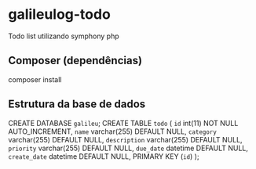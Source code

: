 # galileulog-todo
Todo list utilizando symphony php

## Composer (dependências)
composer install

## Estrutura da base de dados

CREATE DATABASE `galileu`;
CREATE TABLE `todo` ( 
`id` int(11) NOT NULL AUTO_INCREMENT, 
`name` varchar(255) DEFAULT NULL, 
`category` varchar(255) DEFAULT NULL, 
`description` varchar(255) DEFAULT NULL, 
`priority` varchar(255) DEFAULT NULL, 
`due_date` datetime DEFAULT NULL, 
`create_date` datetime DEFAULT NULL, 
PRIMARY KEY (`id`) );

